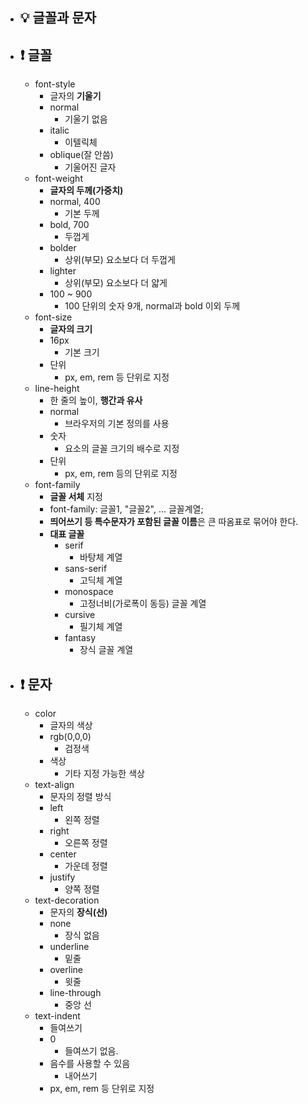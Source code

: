 - ## 💡 글꼴과 문자

- ## ❗ 글꼴
  - font-style
    - 글자의 **기울기**
    - normal
      - 기울기 없음
    - italic
      - 이텔릭체
    - oblique(잘 안씀)
      - 기울어진 글자
  - font-weight
    - **글자의 두께(가중치)**
    - normal, 400
      - 기본 두께
    - bold, 700
      - 두껍게
    - bolder
      - 상위(부모) 요소보다 더 두껍게
    - lighter
      - 상위(부모) 요소보다 더 얇게
    - 100 ~ 900
      - 100 단위의 숫자 9개, normal과 bold 이외 두께
  - font-size
    - **글자의 크기**
    - 16px
      - 기본 크기
    - 단위
      - px, em, rem 등 단위로 지정
  - line-height
    - 한 줄의 높이, **행간과 유사**
    - normal
      - 브라우저의 기본 정의를 사용
    - 숫자
      - 요소의 글꼴 크기의 배수로 지정
    - 단위
      - px, em, rem 등의 단위로 지정
  - font-family
    - **글꼴 서체** 지정
    - font-family: 글꼴1, "글꼴2", ... 글꼴계열;
    - **띄어쓰기 등 특수문자가 포함된 글꼴 이름**은 큰 따옴표로 묶어야 한다.
    - **대표 글꼴**
      - serif
        - 바탕체 계열
      - sans-serif
        - 고딕체 계열
      - monospace
        - 고정너비(가로폭이 동등) 글꼴 계열
      - cursive
        - 필기체 계열
      - fantasy
        - 장식 글꼴 계열
- ## ❗ 문자
  - color
    - 글자의 색상
    - rgb(0,0,0)
      - 검정색
    - 색상
      - 기타 지정 가능한 색상
  - text-align
    - 문자의 정렬 방식
    - left
      - 왼쪽 정렬
    - right
      - 오른쪽 정렬
    - center
      - 가운데 정렬
    - justify
      - 양쪽 정렬
  - text-decoration
    - 문자의 **장식(선)**
    - none
      - 장식 없음
    - underline
      - 밑줄
    - overline
      - 윗줄
    - line-through
      - 중앙 선
  - text-indent
    - 들여쓰기
    - 0
      - 들여쓰기 없음.
    - 음수를 사용할 수 있음
      - 내어쓰기
    - px, em, rem 등 단위로 지정
